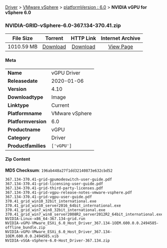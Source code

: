 
[Driver](/README.md)  >  [VMware vSphere](/index/Driver/VMware_vSphere.md)  >  [platformVersion : 6.0](/index/Driver/VMware_vSphere/6.0.md)  >  **NVIDIA vGPU for vSphere 6.0**


### NVIDIA-GRID-vSphere-6.0-367.134-370.41.zip

| **File Size** | **Torrent**  | **HTTP Link** | **Internet Archive** |
|:-------------:|:------------:|:-------------:|:--------------------:|
| 1010.59 MB |  [Download](https://archive.org/download/nvgpu_NVIDIA-GRID-vSphere-6.0-367.134-370.41.zip/nvgpu_NVIDIA-GRID-vSphere-6.0-367.134-370.41.zip_archive.torrent)       | [Download](https://archive.org/compress/nvgpu_NVIDIA-GRID-vSphere-6.0-367.134-370.41.zip) | [View Page](https://archive.org/details/nvgpu_NVIDIA-GRID-vSphere-6.0-367.134-370.41.zip)       |

#### Meta

<table>
<tr><td><strong>Name</strong></td><td>vGPU Driver</td></tr>
<tr><td><strong>Releasedate</strong></td><td>2020-01-06</td></tr>
<tr><td><strong>Version</strong></td><td>4.10</td></tr>
<tr><td><strong>Downloadtype</strong></td><td>Image</td></tr>
<tr><td><strong>Linktype</strong></td><td>Current</td></tr>
<tr><td><strong>Platformname</strong></td><td>VMware vSphere</td></tr>
<tr><td><strong>Platformversion</strong></td><td>6.0</td></tr>
<tr><td><strong>Productname</strong></td><td>vGPU</td></tr>
<tr><td><strong>Category</strong></td><td>Driver</td></tr>
<tr><td><strong>Productfamilies</strong></td><td><code>['vGPU']</code></td></tr>
</table>

#### Zip Content

**MD5 Checksum**: `196ab448a27f1dd32140873e632cbd52`

```text
367.134-370.41-grid-gpumodeswitch-user-guide.pdf
367.134-370.41-grid-licensing-user-guide.pdf
367.134-370.41-grid-third-party-licenses.pdf
367.134-370.41-grid-vgpu-release-notes-vmware-vsphere.pdf
367.134-370.41-grid-vgpu-user-guide.pdf
370.41_grid_win10_32bit_international.exe
370.41_grid_win10_server2016_64bit_international.exe
370.41_grid_win7_win8_32bit_international.exe
370.41_grid_win7_win8_server2008R2_server2012R2_64bit_international.exe
NVIDIA-Linux-x86_64-367.134-grid.run
NVIDIA-vGPU-VMware_ESXi_6.0_Host_Driver_367.134-1OEM.600.0.0.2494585-offline_bundle.zip
NVIDIA-vGPU-VMware_ESXi_6.0_Host_Driver_367.134-1OEM.600.0.0.2494585.vib
NVIDIA-vSGA-vSphere-6.0-Host_Driver-367.134.zip
```